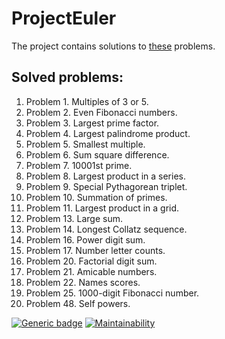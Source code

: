 # ProjectEuler
The project contains solutions to [these](https://projecteuler.net/archives) problems.

## Solved problems:
1. Problem 1. Multiples of 3 or 5.
1. Problem 2. Even Fibonacci numbers.
1. Problem 3. Largest prime factor.
1. Problem 4. Largest palindrome product.
1. Problem 5. Smallest multiple.
1. Problem 6. Sum square difference.
1. Problem 7. 10001st prime.
1. Problem 8. Largest product in a series.
1. Problem 9. Special Pythagorean triplet.
1. Problem 10. Summation of primes.
1. Problem 11. Largest product in a grid.
1. Problem 13. Large sum.
1. Problem 14. Longest Collatz sequence.
1. Problem 16. Power digit sum.
1. Problem 17. Number letter counts.
1. Problem 20. Factorial digit sum.
1. Problem 21. Amicable numbers.
1. Problem 22. Names scores.
1. Problem 25. 1000-digit Fibonacci number.
1. Problem 48. Self powers.


[![Generic badge](https://img.shields.io/badge/.NET%20version-6.0-blue.svg?style=flat&logo=.NET)](https://shields.io/)
[![Maintainability](https://api.codeclimate.com/v1/badges/69b9f0a3695cbd01a3ad/maintainability)](https://codeclimate.com/github/winerar/ProjectEuler/maintainability)
